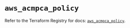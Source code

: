 # `aws_acmpca_policy`

Refer to the Terraform Registry for docs: [`aws_acmpca_policy`](https://registry.terraform.io/providers/hashicorp/aws/5.96.0/docs/resources/acmpca_policy).
